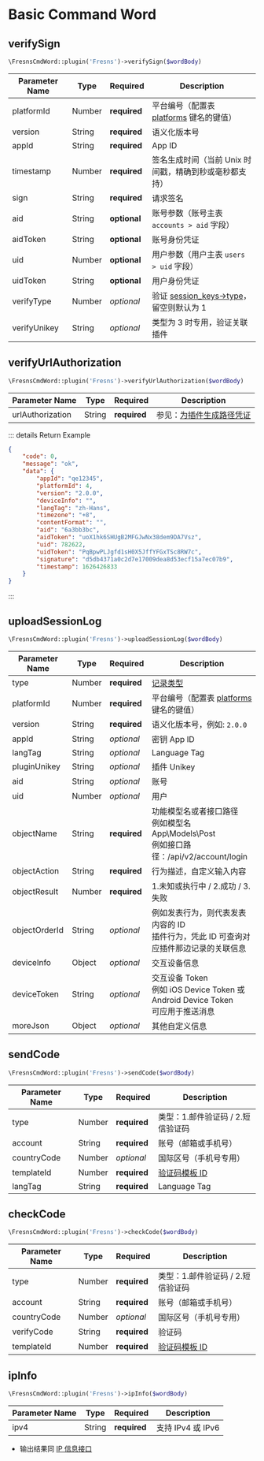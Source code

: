 # Basic Command Word

## verifySign

```php
\FresnsCmdWord::plugin('Fresns')->verifySign($wordBody)
```
| Parameter Name | Type | Required | Description |
| --- | --- | --- | --- |
| platformId | Number | **required** | 平台编号（配置表 [platforms](../../database/dictionary/platforms.md) 键名的键值） |
| version | String | **required** | 语义化版本号 |
| appId | String | **required** | App ID |
| timestamp | Number | **required** | 签名生成时间（当前 Unix 时间戳，精确到秒或毫秒都支持） |
| sign | String | **required** | 请求签名 |
| aid | String | **optional** | 账号参数（账号主表 `accounts > aid` 字段） |
| aidToken | String | **optional** | 账号身份凭证 |
| uid | Number | **optional** | 用户参数（用户主表 `users > uid` 字段） |
| uidToken | String | **optional** | 用户身份凭证 |
| verifyType | Number | *optional* | 验证 [session_keys->type](../../database/systems/session-keys.md)，留空则默认为 1 |
| verifyUnikey | String | *optional* | 类型为 3 时专用，验证关联插件 |

## verifyUrlAuthorization

```php
\FresnsCmdWord::plugin('Fresns')->verifyUrlAuthorization($wordBody)
```
| Parameter Name | Type | Required | Description |
| --- | --- | --- | --- |
| urlAuthorization | String | **required** | 参见：[为插件生成路径凭证](../../extensions/callback/url-authorization.md) |

::: details Return Example
```json
{
    "code": 0,
    "message": "ok",
    "data": {
        "appId": "qe12345",
        "platformId": 4,
        "version": "2.0.0",
        "deviceInfo": "",
        "langTag": "zh-Hans",
        "timezone": "+8",
        "contentFormat": "",
        "aid": "6a3bb3bc",
        "aidToken": "uoX1hk6SHUgB2MFGJwNx38dem9DA7Vsz",
        "uid": 782622,
        "uidToken": "PqBpwPLJgfd1sH0X5JffYFGxTSc8RW7c",
        "signature": "d5db4371a0c2d7e17009dea8d53ecf15a7ec07b9",
        "timestamp": 1626426833
    }
}
```
:::

## uploadSessionLog

```php
\FresnsCmdWord::plugin('Fresns')->uploadSessionLog($wordBody)
```
| Parameter Name | Type | Required | Description |
| --- | --- | --- | --- |
| type | Number | **required** | [记录类型](../../database/systems/session-logs.md#日志类型-type) |
| platformId | Number | **required** | 平台编号（配置表 [platforms](../../database/dictionary/platforms.md) 键名的键值） |
| version | String | **required** | 语义化版本号，例如: `2.0.0` |
| appId | String | *optional* | 密钥 App ID |
| langTag | String | *optional* | Language Tag |
| pluginUnikey | String | *optional* | 插件 Unikey |
| aid | String | *optional* | 账号 |
| uid | Number | *optional* | 用户 |
| objectName | String | **required** | 功能模型名或者接口路径<br>例如模型名 App\Models\Post<br>例如接口路径：/api/v2/account/login |
| objectAction | String | **required** | 行为描述，自定义输入内容 |
| objectResult | Number | **required** | 1.未知或执行中 / 2.成功 / 3.失败 |
| objectOrderId | String | *optional* | 例如发表行为，则代表发表内容的 ID<br>插件行为，凭此 ID 可查询对应插件那边记录的关联信息 |
| deviceInfo | Object | *optional* | 交互设备信息 |
| deviceToken | String | *optional* | 交互设备 Token<br>例如 iOS Device Token 或 Android Device Token<br>可应用于推送消息 |
| moreJson | Object | *optional* | 其他自定义信息 |

## sendCode

```php
\FresnsCmdWord::plugin('Fresns')->sendCode($wordBody)
```
| Parameter Name | Type | Required | Description |
| --- | --- | --- | --- |
| type | Number | **required** | 类型：1.邮件验证码 / 2.短信验证码 |
| account | String | **required** | 账号（邮箱或手机号） |
| countryCode | Number | *optional* | 国际区号（手机号专用） |
| templateId | Number | **required** | [验证码模板 ID](../../database/keyname/send.md#verify-code-templates) |
| langTag | String | **required** | Language Tag |

## checkCode

```php
\FresnsCmdWord::plugin('Fresns')->checkCode($wordBody)
```
| Parameter Name | Type | Required | Description |
| --- | --- | --- | --- |
| type | Number | **required** | 类型：1.邮件验证码 / 2.短信验证码 |
| account | String | **required** | 账号（邮箱或手机号） |
| countryCode | Number | *optional* | 国际区号（手机号专用） |
| verifyCode | String | **required** | 验证码 |
| templateId | Number | **required** | [验证码模板 ID](../../database/keyname/send.md#verify-code-templates) |

## ipInfo

```php
\FresnsCmdWord::plugin('Fresns')->ipInfo($wordBody)
```
| Parameter Name | Type | Required | Description |
| --- | --- | --- | --- |
| ipv4 | String | **required** | 支持 IPv4 或 IPv6 |

- 输出结果同 [IP 信息接口](../../api/common/ip-info.md)
